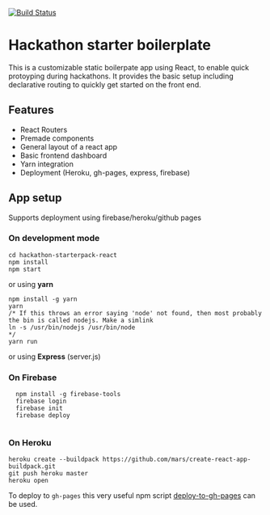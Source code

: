 

[![Build Status](https://travis-ci.org/rupshabagchi/hackathon-starterpack-react.svg?branch=master)](https://travis-ci.org/rupshabagchi/hackathon-starterpack-react)

# Hackathon starter boilerplate

This is a customizable static boilerpate app using React, to enable quick protoyping during hackathons. It provides the basic setup including declarative routing to quickly get started on the front end.


## Features

* React Routers
* Premade components
* General layout of a react app
* Basic frontend dashboard
* Yarn integration
* Deployment (Heroku, gh-pages, express, firebase)


## App setup

Supports deployment using firebase/heroku/github pages

### On development mode

``` 
cd hackathon-starterpack-react
npm install
npm start
``` 

or using **yarn**
``` 
npm install -g yarn
yarn   
/* If this throws an error saying 'node' not found, then most probably the bin is called nodejs. Make a simlink 
ln -s /usr/bin/nodejs /usr/bin/node
*/
yarn run
``` 

or using **Express** (server.js)

### On Firebase

``` 
  npm install -g firebase-tools
  firebase login
  firebase init
  firebase deploy
  
```

### On Heroku

```
heroku create --buildpack https://github.com/mars/create-react-app-buildpack.git
git push heroku master
heroku open
```

To deploy to `gh-pages` this very useful npm script [deploy-to-gh-pages](https://www.npmjs.com/package/deploy-to-gh-pages) can be used. 

